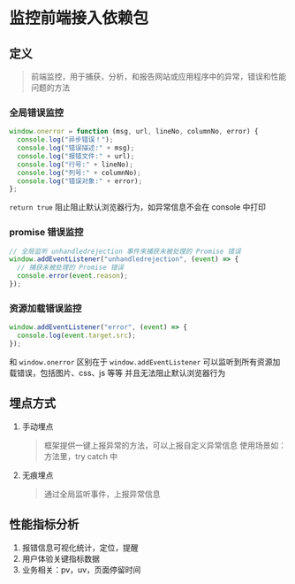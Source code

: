 # 监控前端接入依赖包

## 定义

> 前端监控，用于捕获，分析，和报告网站或应用程序中的异常，错误和性能问题的方法

### 全局错误监控

```js
window.onerror = function (msg, url, lineNo, columnNo, error) {
  console.log("异步错误！");
  console.log("错误描述:" + msg);
  console.log("报错文件:" + url);
  console.log("行号:" + lineNo);
  console.log("列号:" + columnNo);
  console.log("错误对象:" + error);
};
```

`return true` 阻止阻止默认浏览器行为，如异常信息不会在 console 中打印

### promise 错误监控

```js
// 全局监听 unhandledrejection 事件来捕获未被处理的 Promise 错误
window.addEventListener("unhandledrejection", (event) => {
  // 捕获未被处理的 Promise 错误
  console.error(event.reason);
});
```

### 资源加载错误监控

```js
window.addEventListener("error", (event) => {
  console.log(event.target.src);
});
```

和 `window.onerror` 区别在于 `window.addEventListener` 可以监听到所有资源加载错误，包括图片、css、js 等等
并且无法阻止默认浏览器行为

## 埋点方式

1. 手动埋点

   > 框架提供一键上报异常的方法，可以上报自定义异常信息
   > 使用场景如：方法里，try catch 中

2. 无痕埋点

   > 通过全局监听事件，上报异常信息


## 性能指标分析

1. 报错信息可视化统计，定位，提醒
2. 用户体验关键指标数据       
3. 业务相关：pv，uv，页面停留时间